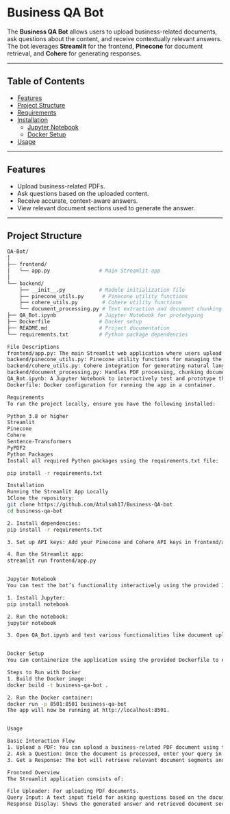 # Business QA Bot

The **Business QA Bot** allows users to upload business-related documents, ask questions about the content, and receive contextually relevant answers. The bot leverages **Streamlit** for the frontend, **Pinecone** for document retrieval, and **Cohere** for generating responses.

---

## Table of Contents

- [Features](#features)
- [Project Structure](#project-structure)
- [Requirements](#requirements)
- [Installation](#installation)
  - [Jupyter Notebook](#jupyter-notebook)
  - [Docker Setup](#docker-setup)
- [Usage](#usage)

---

## Features

- Upload business-related PDFs.
- Ask questions based on the uploaded content.
- Receive accurate, context-aware answers.
- View relevant document sections used to generate the answer.

---

## Project Structure

```bash
QA-Bot/
│
├── frontend/
│   └── app.py                # Main Streamlit app
│
└── backend/
    ├── __init__.py           # Module initialization file
    ├── pinecone_utils.py      # Pinecone utility functions
    ├── cohere_utils.py        # Cohere utility functions
    └── document_processing.py # Text extraction and document chunking
├── QA_Bot.ipynb              # Jupyter Notebook for prototyping
├── Dockerfile                # Docker setup
├── README.md                 # Project documentation
└── requirements.txt          # Python package dependencies

File Descriptions
frontend/app.py: The main Streamlit web application where users upload documents and ask questions.
backend/pinecone_utils.py: Pinecone utility functions for managing the index, document embedding, and retrieval.
backend/cohere_utils.py: Cohere integration for generating natural language responses.
backend/document_processing.py: Handles PDF processing, chunking documents into sections, and generating embeddings.
QA_Bot.ipynb: A Jupyter Notebook to interactively test and prototype the Business QA Bot.
Dockerfile: Docker configuration for running the app in a container.

Requirements
To run the project locally, ensure you have the following installed:

Python 3.8 or higher
Streamlit
Pinecone
Cohere
Sentence-Transformers
PyPDF2
Python Packages
Install all required Python packages using the requirements.txt file:

pip install -r requirements.txt

Installation
Running the Streamlit App Locally
1Clone the repository: 
git clone https://github.com/Atulsah17/Business-QA-bot
cd business-qa-bot

2. Install dependencies: 
pip install -r requirements.txt

3. Set up API keys: Add your Pinecone and Cohere API keys in frontend/app.py or set them using environment variables.

4. Run the Streamlit app:
streamlit run frontend/app.py


Jupyter Notebook
You can test the bot’s functionality interactively using the provided Jupyter Notebook:

1. Install Jupyter:
pip install notebook

2. Run the notebook:
jupyter notebook

3. Open QA_Bot.ipynb and test various functionalities like document uploading, querying, and response generation.


Docker Setup
You can containerize the application using the provided Dockerfile to ensure consistency across environments.

Steps to Run with Docker
1. Build the Docker image:
docker build -t business-qa-bot .

2. Run the Docker container:
docker run -p 8501:8501 business-qa-bot
The app will now be running at http://localhost:8501.


Usage

Basic Interaction Flow
1. Upload a PDF: You can upload a business-related PDF document using the file uploader.
2. Ask a Question: Once the document is processed, enter your query in the text input field.
3. Get a Response: The bot will retrieve relevant document segments and generate an accurate response.

Frontend Overview
The Streamlit application consists of:

File Uploader: For uploading PDF documents.
Query Input: A text input field for asking questions based on the document content.
Response Display: Shows the generated answer and retrieved document sections.

